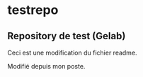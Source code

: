 # testrepo
## Repository de test (Gelab)
Ceci est une modification du fichier readme.

Modifié depuis mon poste.
